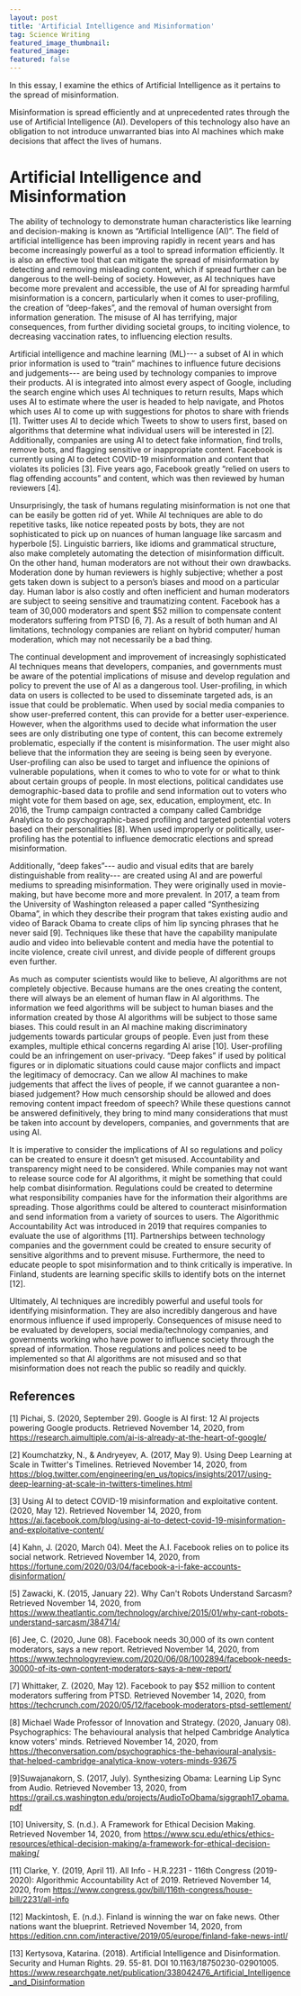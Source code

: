 ```yaml
---
layout: post
title: 'Artificial Intelligence and Misinformation'
tag: Science Writing 
featured_image_thumbnail:
featured_image:
featured: false
---
```

In this essay, I examine the ethics of Artificial Intelligence as it pertains to the spread of misinformation.

Misinformation is spread efficiently and at unprecedented rates through the use of Artificial Intelligence (AI). Developers of this technology also have an obligation to not introduce unwarranted bias into AI machines which make decisions that affect the lives of humans. 

# Artificial Intelligence and Misinformation
The ability of technology to demonstrate human characteristics like learning and decision-making is known as “Artificial Intelligence (AI)”. The field of artificial intelligence has been improving rapidly in recent years and has become increasingly powerful as a tool to spread information efficiently. It is also an effective tool that can mitigate the spread of misinformation by detecting and removing misleading content, which if spread further can be dangerous to the well-being of society. However, as AI techniques have become more prevalent and accessible, the use of AI for spreading harmful misinformation is a concern, particularly when it comes to user-profiling, the creation of “deep-fakes”, and the removal of human oversight from information generation. The misuse of AI has terrifying, major consequences, from further dividing societal groups, to inciting violence, to decreasing vaccination rates, to influencing election results.

Artificial intelligence and machine learning (ML)--- a subset of AI in which prior information is used to “train” machines to influence future decisions and judgements--- are being used by technology companies to improve their products. AI is integrated into almost every aspect of Google, including the search engine which uses AI techniques to return results, Maps which uses AI to estimate where the user is headed to help navigate, and Photos which uses AI to come up with suggestions for photos to share with friends [1]. Twitter uses AI to decide which Tweets to show to users first, based on algorithms that determine what individual users will be interested in [2]. Additionally, companies are using AI to detect fake information, find trolls, remove bots, and flagging sensitive or inappropriate content. Facebook is currently using AI to detect COVID-19 misinformation and content that violates its policies [3]. Five years ago, Facebook greatly “relied on users to flag offending accounts” and content, which was then reviewed by human reviewers [4].
    
Unsurprisingly, the task of humans regulating misinformation is not one that can be easily be gotten rid of yet. While AI techniques are able to do repetitive tasks, like notice repeated posts by bots, they are not sophisticated to pick up on nuances of human language like sarcasm and hyperbole [5]. Linguistic barriers, like idioms and grammatical structure, also make completely automating the detection of misinformation difficult. On the other hand, human moderators are not without their own drawbacks. Moderation done by human reviewers is highly subjective; whether a post gets taken down is subject to a person’s biases and mood on a particular day. Human labor is also costly and often inefficient and human moderators are subject to seeing sensitive and traumatizing content. Facebook has a team of 30,000 moderators and spent $52 million to compensate content moderators suffering from PTSD [6, 7]. As a result of both human and AI limitations, technology companies are reliant on hybrid computer/ human moderation, which may not necessarily be a bad thing.
    
The continual development and improvement of increasingly sophisticated AI techniques means that developers, companies, and governments must be aware of the potential implications of misuse and develop regulation and policy to prevent the use of AI as a dangerous tool. User-profiling, in which data on users is collected to be used to disseminate targeted ads, is an issue that could be problematic. When used by social media companies to show user-preferred content, this can provide for a better user-experience. However, when the algorithms used to decide what information the user sees are only distributing one type of content, this can become extremely problematic, especially if the content is misinformation. The user might also believe that the information they are seeing is being seen by everyone. User-profiling can also be used to target and influence the opinions of vulnerable populations, when it comes to who to vote for or what to think about certain groups of people. In most elections, political candidates use demographic-based data to profile and send information out to voters who might vote for them based on age, sex, education, employment, etc. In 2016, the Trump campaign contracted a company called Cambridge Analytica to do psychographic-based profiling and targeted potential voters based on their personalities [8]. When used improperly or politically, user-profiling has the potential to influence democratic elections and spread misinformation.

Additionally, “deep fakes”--- audio and visual edits that are barely distinguishable from reality--- are created using AI and are powerful mediums to spreading misinformation. They were originally used in movie-making, but have become more and more prevalent. In 2017, a team from the University of Washington released a paper called “Synthesizing Obama”, in which they describe their program that takes existing audio and video of Barack Obama to create clips of him lip syncing phrases that he never said [9]. Techniques like these that have the capability manipulate audio and video into believable content and media have the potential to incite violence, create civil unrest, and divide people of different groups even further.

As much as computer scientists would like to believe, AI algorithms are not completely objective. Because humans are the ones creating the content, there will always be an element of human flaw in AI algorithms. The information we feed algorithms will be subject to human biases and the information created by those AI algorithms will be subject to those same biases. This could result in an AI machine making discriminatory judgements towards particular groups of people.
Even just from these examples, multiple ethical concerns regarding AI arise [10]. User-profiling could be an infringement on user-privacy. “Deep fakes” if used by political figures or in diplomatic situations could cause major conflicts and impact the legitimacy of democracy. Can we allow AI machines to make judgements that affect the lives of people, if we cannot guarantee a non-biased judgement? How much censorship should be allowed and does removing content impact freedom of speech? While these questions cannot be answered definitively, they bring to mind many considerations that must be taken into account by developers, companies, and governments that are using AI. 

It is imperative to consider the implications of AI so regulations and policy can be created to ensure it doesn’t get misused. Accountability and transparency might need to be considered. While companies may not want to release source code for AI algorithms, it might be something that could help combat disinformation. Regulations could be created to determine what responsibility companies have for the information their algorithms are spreading. Those algorithms could be altered to counteract misinformation and send information from a variety of sources to users. The Algorithmic Accountability Act was introduced in 2019 that requires companies to evaluate the use of algorithms [11]. Partnerships between technology companies and the government could be created to ensure security of sensitive algorithms and to prevent misuse. Furthermore, the need to educate people to spot misinformation and to think critically is imperative. In Finland, students are learning specific skills to identify bots on the internet [12].

Ultimately, AI techniques are incredibly powerful and useful tools for identifying misinformation. They are also incredibly dangerous and have enormous influence if used improperly. Consequences of misuse need to be evaluated by developers, social media/technology companies, and governments working who have power to influence society through the spread of information. Those regulations and polices need to be implemented so that AI algorithms are not misused and so that misinformation does not reach the public so readily and quickly.

## References

[1] Pichai, S. (2020, September 29). Google is AI first: 12 AI projects powering Google products. Retrieved November 14, 2020, from https://research.aimultiple.com/ai-is-already-at-the-heart-of-google/

[2] Koumchatzky, N., &amp; Andryeyev, A. (2017, May 9). Using Deep Learning at Scale in Twitter's Timelines. Retrieved November 14, 2020, from https://blog.twitter.com/engineering/en_us/topics/insights/2017/using-deep-learning-at-scale-in-twitters-timelines.html

[3] Using AI to detect COVID-19 misinformation and exploitative content. (2020, May 12). Retrieved November 14, 2020, from https://ai.facebook.com/blog/using-ai-to-detect-covid-19-misinformation-and-exploitative-content/

[4] Kahn, J. (2020, March 04). Meet the A.I. Facebook relies on to police its social network. Retrieved November 14, 2020, from https://fortune.com/2020/03/04/facebook-a-i-fake-accounts-disinformation/

[5] Zawacki, K. (2015, January 22). Why Can't Robots Understand Sarcasm? Retrieved November 14, 2020, from https://www.theatlantic.com/technology/archive/2015/01/why-cant-robots-understand-sarcasm/384714/

[6] Jee, C. (2020, June 08). Facebook needs 30,000 of its own content moderators, says a new report. Retrieved November 14, 2020, from https://www.technologyreview.com/2020/06/08/1002894/facebook-needs-30000-of-its-own-content-moderators-says-a-new-report/

[7] Whittaker, Z. (2020, May 12). Facebook to pay $52 million to content moderators suffering from PTSD. Retrieved November 14, 2020, from https://techcrunch.com/2020/05/12/facebook-moderators-ptsd-settlement/ 

[8] Michael Wade Professor of Innovation and Strategy. (2020, January 08). Psychographics: The behavioural analysis that helped Cambridge Analytica know voters' minds. Retrieved November 14, 2020, from https://theconversation.com/psychographics-the-behavioural-analysis-that-helped-cambridge-analytica-know-voters-minds-93675 

[9]Suwajanakorn, S. (2017, July). Synthesizing Obama: Learning Lip Sync from Audio. Retrieved November 13, 2020, from https://grail.cs.washington.edu/projects/AudioToObama/siggraph17_obama.pdf

[10] University, S. (n.d.). A Framework for Ethical Decision Making. Retrieved November 14, 2020, from https://www.scu.edu/ethics/ethics-resources/ethical-decision-making/a-framework-for-ethical-decision-making/

[11] Clarke, Y. (2019, April 11). All Info - H.R.2231 - 116th Congress (2019-2020): Algorithmic Accountability Act of 2019. Retrieved November 14, 2020, from https://www.congress.gov/bill/116th-congress/house-bill/2231/all-info

[12] Mackintosh, E. (n.d.). Finland is winning the war on fake news. Other nations want the blueprint. Retrieved November 14, 2020, from https://edition.cnn.com/interactive/2019/05/europe/finland-fake-news-intl/

[13] Kertysova, Katarina. (2018). Artificial Intelligence and Disinformation. Security and Human Rights. 29. 55-81. DOI 10.1163/18750230-02901005. https://www.researchgate.net/publication/338042476_Artificial_Intelligence_and_Disinformation